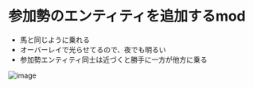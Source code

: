 # 参加勢のエンティティを追加するmod

- 馬と同じように乗れる
- オーバーレイで光らせてるので、夜でも明るい
- 参加勢エンティティ同士は近づくと勝手に一方が他方に乗る

![image](https://github.com/TACOWASA059/ParticipantsEntityMod1.16.5/assets/115648249/0d45ccfb-d33e-48a6-a94d-b979737bfdb3)

